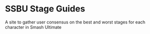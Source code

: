 # SSBU Stage Guides

A site to gather user consensus on the best and worst stages for each character in Smash Ultimate
